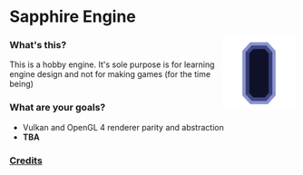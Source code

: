 # Sapphire Engine

<img align="right" src="./branding/sapphire_logo_256.png" width="128" height="128">

### What's this?
This is a hobby engine. It's sole purpose is for learning engine design and not for making games (for the time being)

### What are your goals?
* Vulkan and OpenGL 4 renderer parity and abstraction
* **TBA**

### [Credits](CREDIT.md)